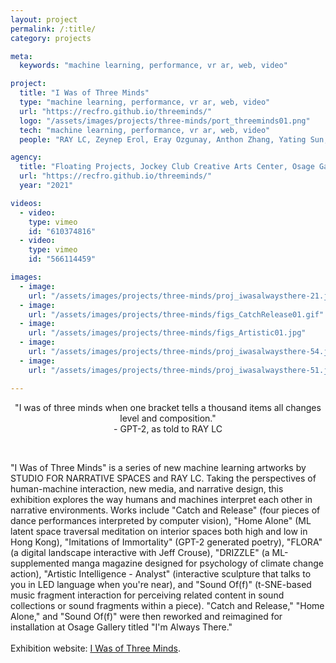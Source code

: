 ```yaml
---
layout: project
permalink: /:title/
category: projects

meta:
  keywords: "machine learning, performance, vr ar, web, video"

project:
  title: "I Was of Three Minds"
  type: "machine learning, performance, vr ar, web, video"
  url: "https://recfro.github.io/threeminds/"
  logo: "/assets/images/projects/three-minds/port_threeminds01.png"
  tech: "machine learning, performance, vr ar, web, video"
  people: "RAY LC, Zeynep Erol, Eray Ozgunay, Anthon Zhang, Yating Sun, Zijing Song"

agency:
  title: "Floating Projects, Jockey Club Creative Arts Center, Osage Gallery, Ars Electronica HK Garden"
  url: "https://recfro.github.io/threeminds/"
  year: "2021"

videos:
  - video:
    type: vimeo
    id: "610374816"
  - video:
    type: vimeo
    id: "566114459"

images:
  - image:
    url: "/assets/images/projects/three-minds/proj_iwasalwaysthere-21.jpg"
  - image:
    url: "/assets/images/projects/three-minds/figs_CatchRelease01.gif"
  - image:
    url: "/assets/images/projects/three-minds/figs_Artistic01.jpg"
  - image:
    url: "/assets/images/projects/three-minds/proj_iwasalwaysthere-54.jpg"
  - image:
    url: "/assets/images/projects/three-minds/proj_iwasalwaysthere-51.jpg"

---
```

<p align="center">
"I was of three minds when one bracket tells a thousand items all changes level and composition."<br>
- GPT-2, as told to RAY LC</p><br>
<p>"I Was of Three Minds" is a series of new machine learning artworks by STUDIO FOR NARRATIVE SPACES and RAY LC. Taking the perspectives of human-machine interaction, new media, and narrative design, this exhibition explores the way humans and machines interpret each other in narrative environments. Works include "Catch and Release" (four pieces of dance performances interpreted by computer vision), "Home Alone" (ML latent space traversal meditation on interior spaces both high and low in Hong Kong), "Imitations of Immortality" (GPT-2 generated poetry), "FLORA" (a digital landscape interactive with Jeff Crouse), "DRIZZLE" (a ML-supplemented manga magazine designed for psychology of climate change action), "Artistic Intelligence - Analyst" (interactive sculpture that talks to you in LED language when you're near), and "Sound Of(f)" (t-SNE-based music fragment interaction for perceiving related content in sound collections or sound fragments within a piece). "Catch and Release," "Home Alone," and "Sound Of(f)" were then reworked and reimagined for installation at Osage Gallery titled "I'm Always There."<br><br>
Exhibition website: <a href="https://recfro.github.io/threeminds/"><u>I Was of Three Minds</u></a>.</p>
